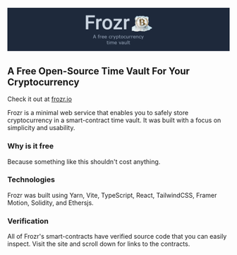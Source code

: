 [![](asset-sources/banner.png)](https://frozr.io)

## A Free Open-Source Time Vault For Your Cryptocurrency
  Check it out at [frozr.io](https://frozr.io)

Frozr is a minimal web service that enables you to safely store cryptocurrency in a smart-contract time vault. It was built with a focus on simplicity and usability.

### Why is it free
  Because something like this shouldn't cost anything.
  
### Technologies
  Frozr was built using Yarn, Vite, TypeScript, React, TailwindCSS, Framer Motion, Solidity, and Ethersjs. 

### Verification
  All of Frozr's smart-contracts have verified source code that you can easily inspect. Visit the site and scroll down for links to the contracts.

<!-- ### Troubleshooting
  "Metamask isn't installed"
  To use this website, you'll need a smart wallet. [Metamask](https://metamask.io/download/) is recommended.
  "What if the site goes down?"
   The smart contract works independently of the website. Even if Frozr were to completely dissapear, the contract will still operate indefinitely, keeping your funds safe. -->
